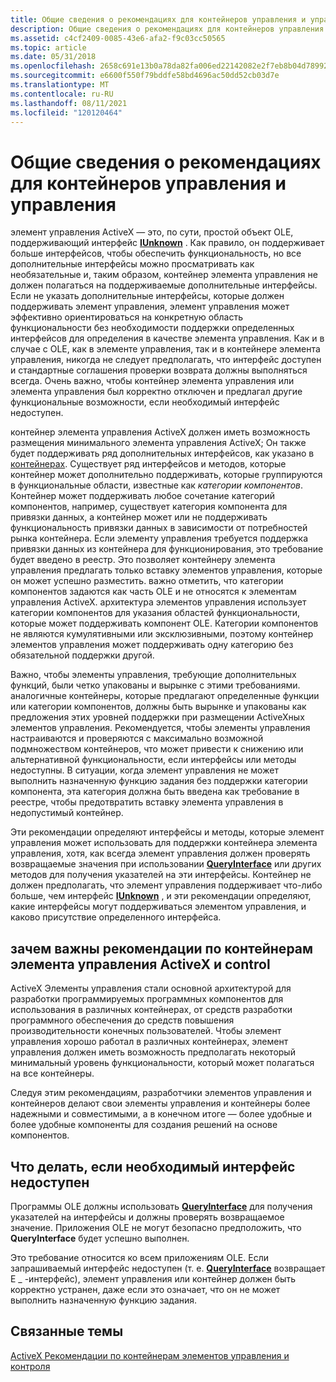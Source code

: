 ```yaml
---
title: Общие сведения о рекомендациях для контейнеров управления и управления
description: Общие сведения о рекомендациях для контейнеров управления и управления
ms.assetid: c4cf2409-0085-43e6-afa2-f9c03cc50565
ms.topic: article
ms.date: 05/31/2018
ms.openlocfilehash: 2658c691e13b0a78da82fa006ed22142082e2f7eb8b04d78992943a024487a8c
ms.sourcegitcommit: e6600f550f79bddfe58bd4696ac50dd52cb03d7e
ms.translationtype: MT
ms.contentlocale: ru-RU
ms.lasthandoff: 08/11/2021
ms.locfileid: "120120464"
---
```

# <a name="overview-of-control-and-control-container-guidelines"></a>Общие сведения о рекомендациях для контейнеров управления и управления

элемент управления ActiveX — это, по сути, простой объект OLE, поддерживающий интерфейс [**IUnknown**](/windows/desktop/api/Unknwn/nn-unknwn-iunknown) . Как правило, он поддерживает больше интерфейсов, чтобы обеспечить функциональность, но все дополнительные интерфейсы можно просматривать как необязательные и, таким образом, контейнер элемента управления не должен полагаться на поддерживаемые дополнительные интерфейсы. Если не указать дополнительные интерфейсы, которые должен поддерживать элемент управления, элемент управления может эффективно ориентироваться на конкретную область функциональности без необходимости поддержки определенных интерфейсов для определения в качестве элемента управления. Как и в случае с OLE, как в элементе управления, так и в контейнере элемента управления, никогда не следует предполагать, что интерфейс доступен и стандартные соглашения проверки возврата должны выполняться всегда. Очень важно, чтобы контейнер элемента управления или элемента управления был корректно отключен и предлагал другие функциональные возможности, если необходимый интерфейс недоступен.

контейнер элемента управления ActiveX должен иметь возможность размещения минимального элемента управления ActiveX; Он также будет поддерживать ряд дополнительных интерфейсов, как указано в [контейнерах](containers.md). Существует ряд интерфейсов и методов, которые контейнер может дополнительно поддерживать, которые группируются в функциональные области, известные как *категории компонентов*. Контейнер может поддерживать любое сочетание категорий компонентов, например, существует категория компонента для привязки данных, а контейнер может или не поддерживать функциональность привязки данных в зависимости от потребностей рынка контейнера. Если элементу управления требуется поддержка привязки данных из контейнера для функционирования, это требование будет введено в реестр. Это позволяет контейнеру элемента управления предлагать только вставку элементов управления, которые он может успешно разместить. важно отметить, что категории компонентов задаются как часть OLE и не относятся к элементам управления ActiveX. архитектура элементов управления использует категории компонентов для указания областей функциональности, которые может поддерживать компонент OLE. Категории компонентов не являются кумулятивными или эксклюзивными, поэтому контейнер элементов управления может поддерживать одну категорию без обязательной поддержки другой.

Важно, чтобы элементы управления, требующие дополнительных функций, были четко упакованы и вырынке с этими требованиями. аналогичные контейнеры, которые предлагают определенные функции или категории компонентов, должны быть вырынке и упакованы как предложения этих уровней поддержки при размещении ActiveXных элементов управления. Рекомендуется, чтобы элементы управления настраиваются и проверяются с максимально возможной подмножеством контейнеров, что может привести к снижению или альтернативной функциональности, если интерфейсы или методы недоступны. В ситуации, когда элемент управления не может выполнить назначенную функцию задания без поддержки категории компонента, эта категория должна быть введена как требование в реестре, чтобы предотвратить вставку элемента управления в недопустимый контейнер.

Эти рекомендации определяют интерфейсы и методы, которые элемент управления может использовать для поддержки контейнера элемента управления, хотя, как всегда элемент управления должен проверять возвращаемые значения при использовании [**QueryInterface**](/windows/desktop/api/Unknwn/nf-unknwn-iunknown-queryinterface(q)) или других методов для получения указателей на эти интерфейсы. Контейнер не должен предполагать, что элемент управления поддерживает что-либо больше, чем интерфейс [**IUnknown**](/windows/desktop/api/Unknwn/nn-unknwn-iunknown) , и эти рекомендации определяют, какие интерфейсы могут поддерживаться элементом управления, и каково присутствие определенного интерфейса.

## <a name="why-the-activex-control-and-control-container-guidelines-are-important"></a>зачем важны рекомендации по контейнерам элемента управления ActiveX и control

ActiveX Элементы управления стали основной архитектурой для разработки программируемых программных компонентов для использования в различных контейнерах, от средств разработки программного обеспечения до средств повышения производительности конечных пользователей. Чтобы элемент управления хорошо работал в различных контейнерах, элемент управления должен иметь возможность предполагать некоторый минимальный уровень функциональности, который может полагаться на все контейнеры.

Следуя этим рекомендациям, разработчики элементов управления и контейнеров делают свои элементы управления и контейнеры более надежными и совместимыми, а в конечном итоге — более удобные и более удобные компоненты для создания решений на основе компонентов.

## <a name="what-to-do-when-an-interface-you-need-is-not-available"></a>Что делать, если необходимый интерфейс недоступен

Программы OLE должны использовать [**QueryInterface**](/windows/desktop/api/Unknwn/nf-unknwn-iunknown-queryinterface(q)) для получения указателей на интерфейсы и должны проверять возвращаемое значение. Приложения OLE не могут безопасно предположить, что **QueryInterface** будет успешно выполнен.

Это требование относится ко всем приложениям OLE. Если запрашиваемый интерфейс недоступен (т. е. [**QueryInterface**](/windows/desktop/api/Unknwn/nf-unknwn-iunknown-queryinterface(q)) возвращает E \_ -интерфейс), элемент управления или контейнер должен быть корректно устранен, даже если это означает, что он не может выполнить назначенную функцию задания.

## <a name="related-topics"></a>Связанные темы

<dl> <dt>

[ActiveX Рекомендации по контейнерам элементов управления и контроля](activex-control-and-control-container-guidelines.md)
</dt> </dl>

 

 




